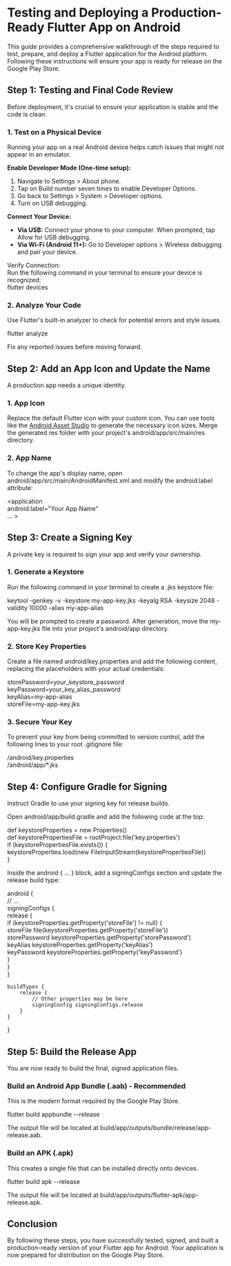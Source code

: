 # **Testing and Deploying a Production-Ready Flutter App on Android**

This guide provides a comprehensive walkthrough of the steps required to test, prepare, and deploy a Flutter application for the Android platform. Following these instructions will ensure your app is ready for release on the Google Play Store.

## **Step 1: Testing and Final Code Review**

Before deployment, it's crucial to ensure your application is stable and the code is clean.

### **1\. Test on a Physical Device**

Running your app on a real Android device helps catch issues that might not appear in an emulator.

**Enable Developer Mode (One-time setup):**

1. Navigate to Settings \> About phone.  
2. Tap on Build number seven times to enable Developer Options.  
3. Go back to Settings \> System \> Developer options.  
4. Turn on USB debugging.

**Connect Your Device:**

* **Via USB:** Connect your phone to your computer. When prompted, tap Allow for USB debugging.  
* **Via Wi-Fi (Android 11+):** Go to Developer options \> Wireless debugging and pair your device.

Verify Connection:  
Run the following command in your terminal to ensure your device is recognized:  
flutter devices

### **2\. Analyze Your Code**

Use Flutter's built-in analyzer to check for potential errors and style issues.

flutter analyze

Fix any reported issues before moving forward.

## **Step 2: Add an App Icon and Update the Name**

A production app needs a unique identity.

### **1\. App Icon**

Replace the default Flutter icon with your custom icon. You can use tools like the [Android Asset Studio](https://romannurik.github.io/AndroidAssetStudio/) to generate the necessary icon sizes. Merge the generated res folder with your project's android/app/src/main/res directory.

### **2\. App Name**

To change the app's display name, open android/app/src/main/AndroidManifest.xml and modify the android:label attribute:

\<application  
    android:label="Your App Name"  
    ... \>

## **Step 3: Create a Signing Key**

A private key is required to sign your app and verify your ownership.

### **1\. Generate a Keystore**

Run the following command in your terminal to create a .jks keystore file:

keytool \-genkey \-v \-keystore my-app-key.jks \-keyalg RSA \-keysize 2048 \-validity 10000 \-alias my-app-alias

You will be prompted to create a password. After generation, move the my-app-key.jks file into your project's android/app directory.

### **2\. Store Key Properties**

Create a file named android/key.properties and add the following content, replacing the placeholders with your actual credentials:

storePassword=your\_keystore\_password  
keyPassword=your\_key\_alias\_password  
keyAlias=my-app-alias  
storeFile=my-app-key.jks

### **3\. Secure Your Key**

To prevent your key from being committed to version control, add the following lines to your root .gitignore file:

/android/key.properties  
/android/app/\*.jks

## **Step 4: Configure Gradle for Signing**

Instruct Gradle to use your signing key for release builds.

Open android/app/build.gradle and add the following code at the top:

def keystoreProperties \= new Properties()  
def keystorePropertiesFile \= rootProject.file('key.properties')  
if (keystorePropertiesFile.exists()) {  
    keystoreProperties.load(new FileInputStream(keystorePropertiesFile))  
}

Inside the android { ... } block, add a signingConfigs section and update the release build type:

android {  
    // ...  
    signingConfigs {  
        release {  
            if (keystoreProperties.getProperty('storeFile') \!= null) {  
                storeFile file(keystoreProperties.getProperty('storeFile'))  
                storePassword keystoreProperties.getProperty('storePassword')  
                keyAlias keystoreProperties.getProperty('keyAlias')  
                keyPassword keystoreProperties.getProperty('keyPassword')  
            }  
        }  
    }

    buildTypes {  
        release {  
            // Other properties may be here  
            signingConfig signingConfigs.release  
        }  
    }  
}

## **Step 5: Build the Release App**

You are now ready to build the final, signed application files.

### **Build an Android App Bundle (.aab) \- Recommended**

This is the modern format required by the Google Play Store.

flutter build appbundle \--release

The output file will be located at build/app/outputs/bundle/release/app-release.aab.

### **Build an APK (.apk)**

This creates a single file that can be installed directly onto devices.

flutter build apk \--release

The output file will be located at build/app/outputs/flutter-apk/app-release.apk.

## **Conclusion**

By following these steps, you have successfully tested, signed, and built a production-ready version of your Flutter app for Android. Your application is now prepared for distribution on the Google Play Store.